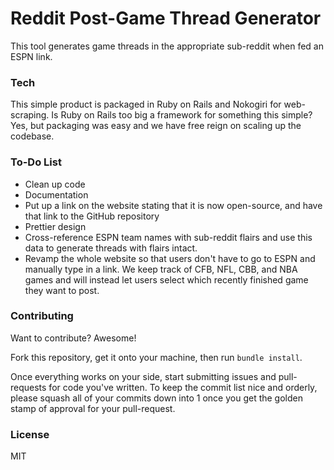 # Reddit Post-Game Thread Generator

This tool generates game threads in the appropriate sub-reddit when fed an ESPN link.

### Tech

This simple product is packaged in Ruby on Rails and Nokogiri for web-scraping. Is Ruby on Rails too big a framework for something this simple? Yes, but packaging was easy and we have free reign on scaling up the codebase.

### To-Do List

* Clean up code
* Documentation
* Put up a link on the website stating that it is now open-source, and have that link to the GitHub repository
* Prettier design
* Cross-reference ESPN team names with sub-reddit flairs and use this data to generate threads with flairs intact.
* Revamp the whole website so that users don't have to go to ESPN and manually type in a link. We keep track of CFB, NFL, CBB, and NBA games and will instead let users select which recently finished game they want to post.

### Contributing

Want to contribute? Awesome!

Fork this repository, get it onto your machine, then run `bundle install`. 

Once everything works on your side, start submitting issues and pull-requests for code you've written. To keep the commit list nice and orderly, please squash all of your commits down into 1 once you get the golden stamp of approval for your pull-request.

### License

MIT